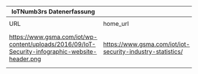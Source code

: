 |IoTNumb3rs Datenerfassung|||||||||||
| ---- | ---- | ---- | ---- | ---- | ---- | ---- | ---- | ---- | ---- | ---- |
||||||||||||
|URL|home_url|filename|device_class|device_count|market_class|market_volume|prognosis_year|publication_year|authorship_class|Dropbox folder|
|https://www.gsma.com/iot/wp-content/uploads/2016/09/IoT-Security-infographic-website-header.png|https://www.gsma.com/iot/iot-security-industry-statistics/|file11_IoT-Security-infographic-website-header.png||||||||JinlinHolic/20181123-1800|
